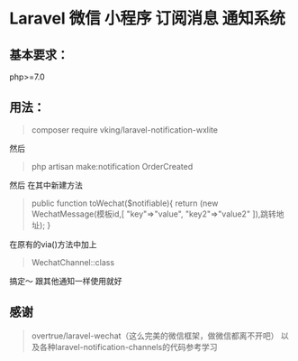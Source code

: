 # Laravel 微信 小程序 订阅消息 通知系统


## 基本要求：
php>=7.0

## 用法：
>composer require vking/laravel-notification-wxlite

然后
>php artisan make:notification OrderCreated

然后
在其中新建方法 
>public function toWechat($notifiable){
>    return (new WechatMessage(模板id,[
>    "key"=>"value",
>    "key2"=>"value2"
>    ]),跳转地址);
>}

在原有的via()方法中加上
>WechatChannel::class

搞定～
跟其他通知一样使用就好



## 感谢
>overtrue/laravel-wechat（这么完美的微信框架，做微信都离不开吧）
>以及各种laravel-notification-channels的代码参考学习
